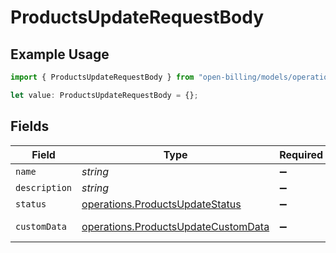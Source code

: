 # ProductsUpdateRequestBody

## Example Usage

```typescript
import { ProductsUpdateRequestBody } from "open-billing/models/operations";

let value: ProductsUpdateRequestBody = {};
```

## Fields

| Field                                                                                      | Type                                                                                       | Required                                                                                   | Description                                                                                |
| ------------------------------------------------------------------------------------------ | ------------------------------------------------------------------------------------------ | ------------------------------------------------------------------------------------------ | ------------------------------------------------------------------------------------------ |
| `name`                                                                                     | *string*                                                                                   | :heavy_minus_sign:                                                                         | N/A                                                                                        |
| `description`                                                                              | *string*                                                                                   | :heavy_minus_sign:                                                                         | N/A                                                                                        |
| `status`                                                                                   | [operations.ProductsUpdateStatus](../../models/operations/productsupdatestatus.md)         | :heavy_minus_sign:                                                                         | N/A                                                                                        |
| `customData`                                                                               | [operations.ProductsUpdateCustomData](../../models/operations/productsupdatecustomdata.md) | :heavy_minus_sign:                                                                         | Any valid JSON value                                                                       |